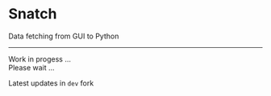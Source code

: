 # Snatch
Data fetching from GUI to Python

----------

Work in progess ...   
Please wait ...   

Latest updates in `dev` fork
